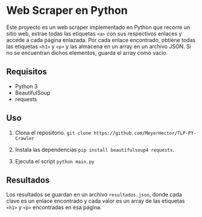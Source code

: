 # Web Scraper en Python

Este proyecto es un web scraper implementado en Python que recorre un sitio web, extrae todas las etiquetas `<a>` con sus respectivos enlaces y accede a cada página enlazada. Por cada enlace encontrado, obtiene todas las etiquetas `<h1>` y `<p>` y las almacena en un array en un archivo JSON. Si no se encuentran dichos elementos, guarda el array como vacío.

## Requisitos

- Python 3
- BeautifulSoup
- requests

## Uso

1. Clona el repositorio.
   `git clone https://github.com/MeyerHector/TLP-PY-Crawler`

2. Instala las dependencias
   `pip install beautifulsoup4 requests`.
3. Ejecuta el script
   `python main.py`

## Resultados

Los resultados se guardan en un archivo `resultados.json`, donde cada clave es un enlace encontrado y cada valor es un array de las etiquetas `<h1>` y `<p>` encontradas en esa página.
